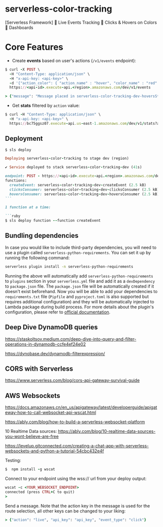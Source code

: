 # serverless-color-tracking

[Serverless Framework] :robot: Live Events Tracking :vertical_traffic_light: Clicks &amp; Hovers on Colors :dart: Dashboards

# Core Features

- Create **events** based on user's actions (`/v1/events` endpoint):

```ruby
$ curl -X POST \
  -H "Content-Type: application/json" \
  -H "x-api-key: <api-key>" \
  -d '{"action_color": { "action_name" : "hover", "color_name" : "red" } }' \
  https://<api-id>.execute-api.<region>.amazonaws.com/dev/v1/events

> {"message": "Message placed in serverless-color-tracking-dev-hoversStream successfully."}%
```

- Get **stats** filtered by `action` value:

```ruby
$ curl -H "Content-Type: application/json" \
  -H "x-api-key: <api-key>" \
  https://bc75ggsz07.execute-api.us-east-1.amazonaws.com/dev/v1/stats?action=click
```

## Deployment

````ruby
$ sls deploy

Deploying serverless-color-tracking to stage dev (region)

✔ Service deployed to stack serverless-color-tracking-dev (41s)

endpoint: POST - https://<api-id>.execute-api.<region>.amazonaws.com/dev/v1/events
functions:
  createEvent: serverless-color-tracking-dev-createEvent (2.5 kB)
  clicksConsumer: serverless-color-tracking-dev-clicksConsumer (2.5 kB)
  hoversConsumer: serverless-color-tracking-dev-hoversConsumer (2.5 kB)
```

1 function at a time:

```ruby
$ sls deploy function --function createEvent
````

## Bundling dependencies

In case you would like to include third-party dependencies, you will need to use a plugin called `serverless-python-requirements`. You can set it up by running the following command:

```bash
serverless plugin install -n serverless-python-requirements
```

Running the above will automatically add `serverless-python-requirements` to `plugins` section in your `serverless.yml` file and add it as a `devDependency` to `package.json` file. The `package.json` file will be automatically created if it doesn't exist beforehand. Now you will be able to add your dependencies to `requirements.txt` file (`Pipfile` and `pyproject.toml` is also supported but requires additional configuration) and they will be automatically injected to Lambda package during build process. For more details about the plugin's configuration, please refer to [official documentation](https://github.com/UnitedIncome/serverless-python-requirements).

## Deep Dive DynamoDB queries

https://staskoltsov.medium.com/deep-dive-into-query-and-filter-operations-in-dynamodb-ccfe4ef24e02

https://dynobase.dev/dynamodb-filterexpression/

## CORS with Serverless

https://www.serverless.com/blog/cors-api-gateway-survival-guide

## AWS Websockets

https://docs.amazonaws.cn/en_us/apigateway/latest/developerguide/apigateway-how-to-call-websocket-api-wscat.html

https://ably.com/blog/how-to-build-a-serverless-websocket-platform

10 Realtime Data sources: https://ably.com/blog/10-realtime-data-sources-you-wont-believe-are-free

https://levelup.gitconnected.com/creating-a-chat-app-with-serverless-websockets-and-python-a-tutorial-54cbc432e4f

Testing:

```ruby
$  npm install -g wscat
```

Connect to your endpoint using the wss:// url from your deploy output:

```ruby
wscat -c <YOUR_WEBSOCKET_ENDPOINT>
connected (press CTRL+C to quit)
>
```

Send a message. Note that the action key in the message is used for the route selection, all other keys can be changed to your liking:

```ruby
> {"action": "live", "api_key": "api_key", "event_type": "click"}
```
